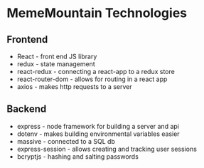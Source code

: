 # MemeMountain Technologies

## Frontend
* React - front end JS library
* redux - state management
* react-redux - connecting a react-app to a redux store
* react-router-dom - allows for routing in a react app
* axios - makes http requests to a server

## Backend
* express - node framework for building a server and api
* dotenv - makes building environmental variables easier
* massive - connected to a SQL db
* express-session - allows creating and tracking user sessions
* bcryptjs - hashing and salting passwords